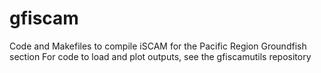 # gfiscam

Code and Makefiles to compile iSCAM for the Pacific Region Groundfish section
For code to load and plot outputs, see the gfiscamutils repository
